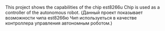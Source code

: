This project shows the capabilities of the chip est8266u Chip is used as a controller of the autonomous robot.
(Данный проект показывает возможности чипа est8266ю Чип используеться в качестве контроллера управления автономным роботом.)
